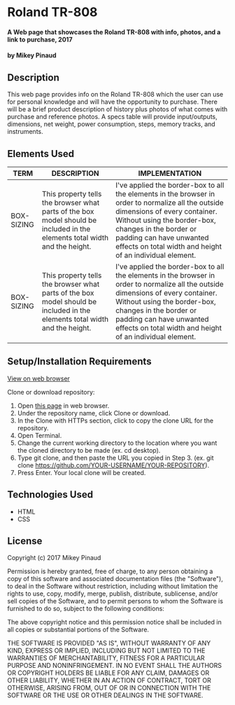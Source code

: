 # Roland TR-808

#### A Web page that showcases the Roland TR-808 with info, photos, and a link to purchase, 2017

#### by **Mikey Pinaud**

## Description

This web page provides info on the Roland TR-808 which the user can use for personal knowledge and will have the opportunity to purchase. There will be a brief product description of history plus photos of what comes with purchase and reference photos. A specs table will provide input/outputs, dimensions, net weight, power consumption, steps, memory tracks, and instruments.

## Elements Used
<table>
<!--header  -->
  <thead>
    <tr>
      <th>TERM</th>
      <th>DESCRIPTION</th>
      <th>IMPLEMENTATION</th>
    </tr>
  </thead>
<!--body  -->
  <tbody>
    <tr>
      <td>BOX-SIZING</td>
      <td>This property tells the browser what parts of the box model should be included in the elements total width and the height.</td>
      <td>I've applied the border-box to all the elements in the browser in order to normalize all the outside dimensions of every container. Without using the border-box, changes in the border or padding can have unwanted effects on total width and height of an individual element.</td>
    </tr>
    <tr>
      <td>BOX-SIZING</td>
      <td>This property tells the browser what parts of the box model should be included in the elements total width and the height.</td>
      <td>I've applied the border-box to all the elements in the browser in order to normalize all the outside dimensions of every container. Without using the border-box, changes in the border or padding can have unwanted effects on total width and height of an individual element.</td>
    </tr>
  </tbody>
</table>


## Setup/Installation Requirements

[View on web browser](https://mpinaud.github.io/tr-808/)

Clone or download repository:
  1. Open [this page](https://github.com/mpinaud/tr-808) in web browser.
  2. Under the repository name, click Clone or download.
  3. In the Clone with HTTPs section, click to copy the clone URL for the repository.
  4. Open Terminal.
  5. Change the current working directory to the location where you want the cloned directory to be made (ex. cd desktop).
  6. Type git clone, and then paste the URL you copied in Step 3. (ex. git clone https://github.com/YOUR-USERNAME/YOUR-REPOSITORY).
  7. Press Enter. Your local clone will be created.

## Technologies Used
  * HTML
  * CSS

## License

  Copyright (c) 2017 Mikey Pinaud

Permission is hereby granted, free of charge, to any person obtaining a copy
of this software and associated documentation files (the "Software"), to deal
in the Software without restriction, including without limitation the rights
to use, copy, modify, merge, publish, distribute, sublicense, and/or sell
copies of the Software, and to permit persons to whom the Software is
furnished to do so, subject to the following conditions:

The above copyright notice and this permission notice shall be included in all
copies or substantial portions of the Software.

THE SOFTWARE IS PROVIDED "AS IS", WITHOUT WARRANTY OF ANY KIND, EXPRESS OR
IMPLIED, INCLUDING BUT NOT LIMITED TO THE WARRANTIES OF MERCHANTABILITY,
FITNESS FOR A PARTICULAR PURPOSE AND NONINFRINGEMENT. IN NO EVENT SHALL THE
AUTHORS OR COPYRIGHT HOLDERS BE LIABLE FOR ANY CLAIM, DAMAGES OR OTHER
LIABILITY, WHETHER IN AN ACTION OF CONTRACT, TORT OR OTHERWISE, ARISING FROM,
OUT OF OR IN CONNECTION WITH THE SOFTWARE OR THE USE OR OTHER DEALINGS IN THE
SOFTWARE.
